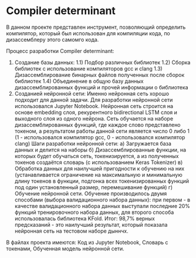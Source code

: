 # Compiler determinant

В данном проекте представлен инструмент, позволяющий определить компилятор, который был использован для компиляции кода, по дизассемблеру этого самомго кода.

Процесс разработки Compiler determinant:
1. Создание базы данных:
  1.1) Подбор различных библиотек
  1.2) Сборка библиотек с использование компиляторов gcc и clang
  1.3) Дизассемблирование бинарных файлов полученных после сборок библиотек
  1.4) Объединение в общую базу данных дизассемблированных функций и прочей информации о библиотека
2. Созданией нейронной сети:
  Именно нейронная сеть хорошо подходит для данной задачи. Для разработки нейронной сети использовался Jupyter Notebook. Нейронная сеть строится на основе embedding слоя, рекурентного bidirectional LSTM слоя и выходного слоя из одного нейрона. Сеть обучается на наборе дизассемблированных функций, где каждое слово представлено токеном, а результатом работы данной сети является число 0 либо 1 (1 - использовался компилятор gcc, 0 - использовался компилятор clang)
  Шаги разработки нейронной сети:
    а) Загружается база данных и делится на наборы
    б) Дизассемблированные функции, на которых будет обучаться сеть, токенизируется, а из полученных токенов создаётся словарь (с использованием Keras Tokenizer)
    в) Обработка данных для наилучшей пригодности к обучению на них (устанавливается ограничение на максимальную и минимальную длину токенов в функции, подгонка всех токенизированных функций под один установленный размер, перемешивание функций)
    г) Обучение нейронной сети. Обучение производилось двумя способами (выбора валидационного набора данных): при первом - в качестве валидационного набора данных выступали последние 20% функций тренировочного набора данных, для второго способа использовалась библиотека KFold.
    Итог: 98,7% верных предсказаний - это наилучший результат, который показала нейронная сеть на тестовом наборе дыннчх.
    
В файлах проекта имеются:
Код из Jupyter Notebook,
Словарь с токенами,
Обученная модель нейронной сети.
